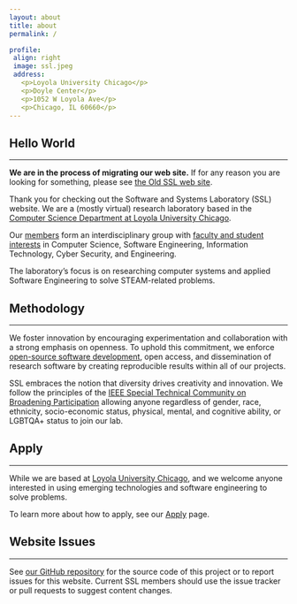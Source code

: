 ```yaml
---
layout: about
title: about
permalink: /

profile:
 align: right
 image: ssl.jpeg
 address:
   <p>Loyola University Chicago</p>
   <p>Doyle Center</p>
   <p>1052 W Loyola Ave</p>
   <p>Chicago, IL 60660</p>
---
```


## Hello World

---

**We are in the process of migrating our web site.**
If for any reason you are looking for something, please see [the Old SSL web site](https://loyolachicagocs.github.io/ssl/).

Thank you for checking out the Software and Systems Laboratory (SSL) website. We are a (mostly virtual) research laboratory based in the [Computer Science Department at Loyola University Chicago](https://www.luc.edu/cs).

Our [members](/team) form an interdisciplinary group with [faculty and student interests](/projects) in Computer Science, Software Engineering, Information Technology, Cyber Security, and Engineering.

The laboratory’s focus is on researching computer systems and applied Software Engineering to solve STEAM-related problems.

## Methodology

---

We foster innovation by encouraging experimentation and collaboration with a strong emphasis on openness. To uphold this commitment, we enforce [open-source software development](https://github.com/SoftwareSystemsLaboratory), open access, and dissemination of research software by creating reproducible results within all of our projects.

SSL embraces the notion that diversity drives creativity and innovation. We follow the principles of the [IEEE Special Technical Community on Broadening Participation](http://stcbp.org/) allowing anyone regardless of gender, race, ethnicity, socio-economic status, physical, mental, and cognitive ability, or LGBTQA+ status to join our lab.

## Apply

---

While we are based at [Loyola University Chicago](https://www.luc.edu/), and we welcome anyone interested in using emerging technologies and software engineering to solve problems.

To learn more about how to apply, see our [Apply](/apply/) page.

## Website Issues

---

See [our GitHub repository](https://github.com/LoyolaChicagoCS/ssl2) for the source code of this project or to report issues for this website. Current SSL members should use the issue tracker or pull requests to suggest content changes.